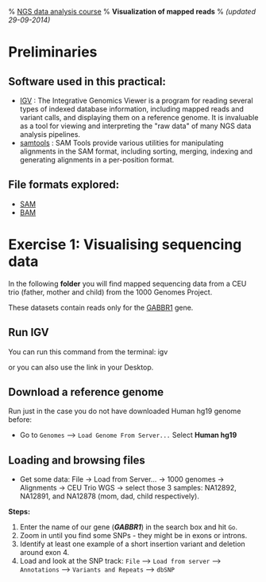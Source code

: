 % [NGS data analysis course](http://ngscourse.github.io/)
% __Visualization of mapped reads__
% _(updated 29-09-2014)_

<!-- COMMON LINKS HERE -->

[IGV]: http://www.broadinstitute.org/igv/home "IGV"
[Samtools]: http://samtools.sourceforge.net/ "samtools"


Preliminaries
================================================================================


Software used in this practical:
--------------------------------

- [IGV] : The Integrative Genomics Viewer is a program for reading several types of indexed database information, including mapped reads and variant calls, and displaying them on a reference genome. It is invaluable as a tool for viewing and interpreting the "raw data" of many NGS data analysis pipelines.
- [samtools] : SAM Tools provide various utilities for manipulating alignments in the SAM format, including sorting, merging, indexing and generating alignments in a per-position format.


File formats explored:
----------------------

- [SAM](http://samtools.sourceforge.net/SAMv1.pdf)
- [BAM](http://www.broadinstitute.org/igv/bam)


Exercise 1: Visualising sequencing data
================================================================================

In the following **folder** you will find mapped sequencing data from a CEU trio (father, mother and child) from the 1000 Genomes Project.

These datasets contain reads only for the [GABBR1](http://www.ensembl.org/Homo_sapiens/Gene/Summary?db=core;g=ENSG00000204681;r=6:29523406-29601753) gene.


Run IGV
--------------------------------------------------------------------------------

You can run this command from the terminal:
    igv

or you can also use the link in your Desktop.


Download a reference genome
--------------------------------------------------------------------------------

Run just in the case you do not have downloaded Human hg19 genome before:

- Go to ``Genomes`` --> ``Load Genome From Server...``
Select **Human hg19**

    
Loading and browsing files
--------------------------------------------------------------------------------

- Get some data: File -> Load from Server… -> 1000 genomes -> Alignments -> CEU Trio WGS -> select those 3 samples:  NA12892, NA12891, and NA12878 (mom, dad, child respectively).

**Steps:**

1. Enter the name of our gene (_**GABBR1**_) in the search box and hit ``Go``.
2. Zoom in until you find some SNPs - they might be in exons or introns.
3. Identify at least one example of a short insertion variant and deletion around exon 4.
4. Load and look at the SNP track: ``File`` --> ``Load from server`` --> ``Annotations`` --> ``Variants and Repeats`` --> ``dbSNP``


